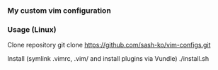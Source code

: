 ### My custom vim configuration

### Usage (Linux)

Clone repository
    git clone https://github.com/sash-ko/vim-configs.git

Install (symlink .vimrc, .vim/ and install plugins via Vundle)
    ./install.sh
